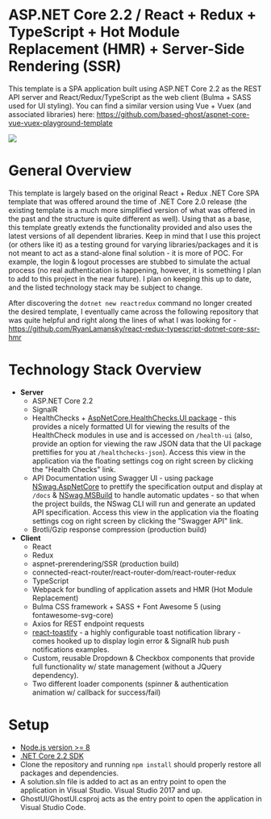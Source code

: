 # ASP.NET Core 2.2 / React + Redux + TypeScript + Hot Module Replacement (HMR) + Server-Side Rendering (SSR)
This template is a SPA application built using ASP.NET Core 2.2 as the REST API server and React/Redux/TypeScript as the web client (Bulma + SASS used for UI styling). You can find a similar version using Vue + Vuex (and associated libraries) here: https://github.com/based-ghost/aspnet-core-vue-vuex-playground-template


![](https://j.gifs.com/wmMBvM.gif)


# General Overview
This template is largely based on the original React + Redux .NET Core SPA template that was offered around the time of .NET Core 2.0 release (the existing template is a much more simplified version of what was offered in the past and the structure is quite different as well). Using that as a base, this template greatly extends the functionality provided and also uses the latest versions of all dependent libraries. Keep in mind that I use this project (or others like it) as a testing ground for varying libraries/packages and it is not meant to act as a stand-alone final solution - it is more of POC. For example, the login & logout processes are stubbed to simulate the actual process (no real authentication is happening, however, it is something I plan to add to this project in the near future). I plan on keeping this up to date, and the listed technology stack may be subject to change.

After discovering the ```dotnet new reactredux``` command no longer created the desired template, I eventually came across the following repository that was quite helpful and right along the lines of what I was looking for - https://github.com/RyanLamansky/react-redux-typescript-dotnet-core-ssr-hmr

# Technology Stack Overview
* __Server__
  * ASP.NET Core 2.2
  * SignalR
  * HealthChecks + [AspNetCore.HealthChecks.UI package](https://github.com/xabaril/AspNetCore.Diagnostics.HealthChecks) - this provides  a nicely formatted UI for viewing the results of the HealthCheck modules in use and is accessed on ```/health-ui``` (also, provide an option for viewing the raw JSON data that the UI package prettifies for you at ```/healthchecks-json```). Access this view in the application via the floating settings cog on right screen by clicking the "Health Checks" link.
  * API Documentation using Swagger UI - using package [NSwag.AspNetCore](http://NSwag.org) to prettify the specification output and display at ```/docs``` & [NSwag.MSBuild](http://NSwag.org) to handle automatic updates - so that when the project builds, the NSwag CLI will run and generate an updated API specification. Access this view in the application via the floating settings cog on right screen by clicking the "Swagger API" link.
  * Brotli/Gzip response compression (production build)
* __Client__
  * React
  * Redux
  * aspnet-prerendering/SSR (production build)
  * connected-react-router/react-router-dom/react-router-redux
  * TypeScript
  * Webpack for bundling of application assets and HMR (Hot Module Replacement)
  * Bulma CSS framework + SASS + Font Awesome 5 (using fontawesome-svg-core)
  * Axios for REST endpoint requests
  * [react-toastify](https://github.com/fkhadra/react-toastify) - a highly configurable toast notification library - comes hooked up to display login error & SignalR hub push notifications examples.
  * Custom, reusable Dropdown & Checkbox components that provide full functionality w/ state management (without a JQuery dependency).
  * Two different loader components (spinner & authentication animation w/ callback for success/fail)
  
# Setup
  * [Node.js version >= 8](https://nodejs.org/en/download/)
  * [.NET Core 2.2 SDK](https://dotnet.microsoft.com/download/dotnet-core/2.2)
  * Clone the repository and running ```npm install``` should properly restore all packages and dependencies.
  * A solution.sln file is added to act as an entry point to open the application in Visual Studio. Visual Studio 2017 and up.
  * GhostUI/GhostUI.csproj acts as the entry point to open the application in Visual Studio Code.
